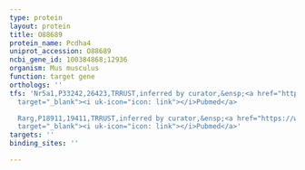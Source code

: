```yaml
---
type: protein
layout: protein
title: O88689
protein_name: Pcdha4
uniprot_accession: O88689
ncbi_gene_id: 100384868;12936
organism: Mus musculus
function: target gene
orthologs: ''
tfs: 'Nr5a1,P33242,26423,TRRUST,inferred by curator,&ensp;<a href="https://www.ncbi.nlm.nih.gov/pubmed/?term=29087512%5Buid%5D+OR+18511494%5Buid%5D"
  target="_blank"><i uk-icon="icon: link"></i>Pubmed</a>

  Rarg,P18911,19411,TRRUST,inferred by curator,&ensp;<a href="https://www.ncbi.nlm.nih.gov/pubmed/?term=29087512%5Buid%5D+OR+20410309%5Buid%5D"
  target="_blank"><i uk-icon="icon: link"></i>Pubmed</a>'
targets: ''
binding_sites: ''

---
```

